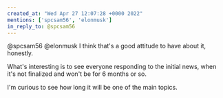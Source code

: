 ```yaml
---
created_at: "Wed Apr 27 12:07:28 +0000 2022"
mentions: ['spcsam56', 'elonmusk']
in_reply_to: @spcsam56
---
```


@spcsam56 @elonmusk I think that's a good attitude to have about it, honestly. 

What's interesting is to see everyone responding to the initial news, when it's not finalized and won't be for 6 months or so.

I'm curious to see how long it will be one of the main topics.